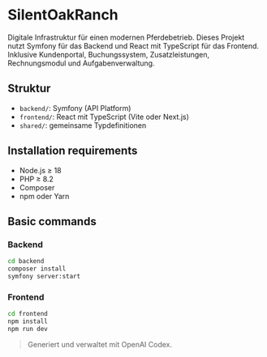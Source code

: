 # SilentOakRanch

Digitale Infrastruktur für einen modernen Pferdebetrieb. Dieses Projekt nutzt Symfony für das Backend und React mit TypeScript für das Frontend.
Inklusive Kundenportal, Buchungssystem, Zusatzleistungen, Rechnungsmodul und Aufgabenverwaltung.

## Struktur
- `backend/`: Symfony (API Platform)
- `frontend/`: React mit TypeScript (Vite oder Next.js)
- `shared/`: gemeinsame Typdefinitionen

## Installation requirements
- Node.js ≥ 18
- PHP ≥ 8.2
- Composer
- npm oder Yarn

## Basic commands
### Backend
```bash
cd backend
composer install
symfony server:start
```

### Frontend
```bash
cd frontend
npm install
npm run dev
```

> Generiert und verwaltet mit OpenAI Codex.
